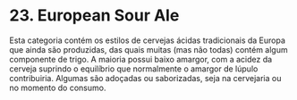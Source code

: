 # 23. European Sour Ale

Esta categoria contém os estilos de cervejas ácidas tradicionais da Europa que ainda são produzidas, das quais muitas (mas não todas) contém algum componente de trigo. A maioria possui baixo amargor, com a acidez da cerveja suprindo o equilíbrio que normalmente o amargor de lúpulo contribuiria. Algumas são adoçadas ou saborizadas, seja na cervejaria ou no momento do consumo.